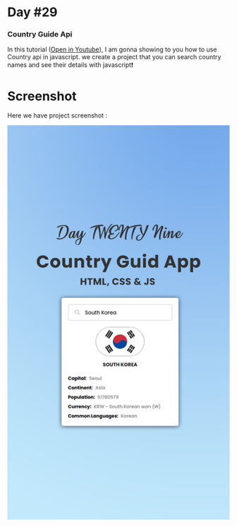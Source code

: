# Day #29

### Country Guide Api
In this tutorial ([Open in Youtube](https://youtu.be/eBoPO40yPTQ)),  I am gonna showing to you how to use Country api in javascript. we create a project that you can search country names and see their details with javascript❗️

# Screenshot
Here we have project screenshot :

![screenshot](29-Sreenshot.png)